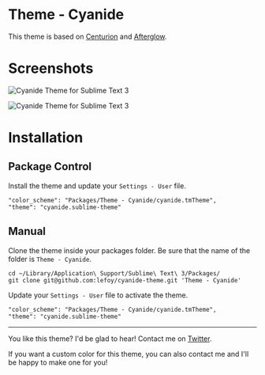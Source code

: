 Theme - Cyanide
===================

This theme is based on [Centurion](https://github.com/allanhortle/Centurion) and [Afterglow](http://yabatadesign.github.io/afterglow-theme/).

# Screenshots

 ![Cyanide Theme for Sublime Text 3](http://i.imgur.com/j0r26Is.png)
  
 ![Cyanide Theme for Sublime Text 3](http://i.imgur.com/EvIL3Ju.png)

# Installation

## Package Control

Install the theme and update your `Settings - User` file.

    "color_scheme": "Packages/Theme - Cyanide/cyanide.tmTheme",
    "theme": "cyanide.sublime-theme"

## Manual

Clone the theme inside your packages folder. Be sure that the name of the folder is `Theme - Cyanide`.

    cd ~/Library/Application\ Support/Sublime\ Text\ 3/Packages/
    git clone git@github.com:lefoy/cyanide-theme.git 'Theme - Cyanide'

Update your `Settings - User` file to activate the theme.

    "color_scheme": "Packages/Theme - Cyanide/cyanide.tmTheme",
    "theme": "cyanide.sublime-theme"

---

You like this theme? I'd be glad to hear! Contact me on [Twitter](https://twitter.com/louisetiennefoy).

If you want a custom color for this theme, you can also contact me and I'll be happy to make one for you!
